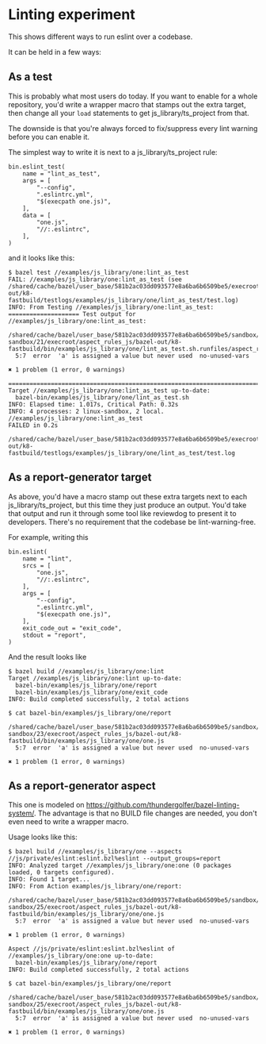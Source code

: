# Linting experiment

This shows different ways to run eslint over a codebase.

It can be held in a few ways:

## As a test

This is probably what most users do today.
If you want to enable for a whole repository, you'd write a wrapper macro that stamps out the extra target,
then change all your `load` statements to get js_library/ts_project from that.

The downside is that you're always forced to fix/suppress every lint warning before you can enable it.

The simplest way to write it is next to a js_library/ts_project rule:

```
bin.eslint_test(
    name = "lint_as_test",
    args = [
        "--config",
        ".eslintrc.yml",
        "$(execpath one.js)",
    ],
    data = [
        "one.js",
        "//:.eslintrc",
    ],
)
```

and it looks like this:

```
$ bazel test //examples/js_library/one:lint_as_test
FAIL: //examples/js_library/one:lint_as_test (see /shared/cache/bazel/user_base/581b2ac03dd093577e8a6ba6b6509be5/execroot/aspect_rules_js/bazel-out/k8-fastbuild/testlogs/examples/js_library/one/lint_as_test/test.log)
INFO: From Testing //examples/js_library/one:lint_as_test:
==================== Test output for //examples/js_library/one:lint_as_test:

/shared/cache/bazel/user_base/581b2ac03dd093577e8a6ba6b6509be5/sandbox/linux-sandbox/21/execroot/aspect_rules_js/bazel-out/k8-fastbuild/bin/examples/js_library/one/lint_as_test.sh.runfiles/aspect_rules_js/examples/js_library/one/one.js
  5:7  error  'a' is assigned a value but never used  no-unused-vars

✖ 1 problem (1 error, 0 warnings)

================================================================================
Target //examples/js_library/one:lint_as_test up-to-date:
  bazel-bin/examples/js_library/one/lint_as_test.sh
INFO: Elapsed time: 1.017s, Critical Path: 0.32s
INFO: 4 processes: 2 linux-sandbox, 2 local.
//examples/js_library/one:lint_as_test                                   FAILED in 0.2s
  /shared/cache/bazel/user_base/581b2ac03dd093577e8a6ba6b6509be5/execroot/aspect_rules_js/bazel-out/k8-fastbuild/testlogs/examples/js_library/one/lint_as_test/test.log
```

## As a report-generator target

As above, you'd have a macro stamp out these extra targets next to each js_library/ts_project, but this time they just produce an output.
You'd take that output and run it through some tool like reviewdog to present it to developers.
There's no requirement that the codebase be lint-warning-free.

For example, writing this

```
bin.eslint(
    name = "lint",
    srcs = [
        "one.js",
        "//:.eslintrc",
    ],
    args = [
        "--config",
        ".eslintrc.yml",
        "$(execpath one.js)",
    ],
    exit_code_out = "exit_code",
    stdout = "report",
)
```

And the result looks like

```
$ bazel build //examples/js_library/one:lint
Target //examples/js_library/one:lint up-to-date:
  bazel-bin/examples/js_library/one/report
  bazel-bin/examples/js_library/one/exit_code
INFO: Build completed successfully, 2 total actions

$ cat bazel-bin/examples/js_library/one/report

/shared/cache/bazel/user_base/581b2ac03dd093577e8a6ba6b6509be5/sandbox/linux-sandbox/23/execroot/aspect_rules_js/bazel-out/k8-fastbuild/bin/examples/js_library/one/one.js
  5:7  error  'a' is assigned a value but never used  no-unused-vars

✖ 1 problem (1 error, 0 warnings)
```

## As a report-generator aspect

This one is modeled on https://github.com/thundergolfer/bazel-linting-system/.
The advantage is that no BUILD file changes are needed, you don't even need to write a wrapper macro.

Usage looks like this:

```
$ bazel build //examples/js_library/one --aspects //js/private/eslint:eslint.bzl%eslint --output_groups=report
INFO: Analyzed target //examples/js_library/one:one (0 packages loaded, 0 targets configured).
INFO: Found 1 target...
INFO: From Action examples/js_library/one/report:

/shared/cache/bazel/user_base/581b2ac03dd093577e8a6ba6b6509be5/sandbox/linux-sandbox/25/execroot/aspect_rules_js/bazel-out/k8-fastbuild/bin/examples/js_library/one/one.js
  5:7  error  'a' is assigned a value but never used  no-unused-vars

✖ 1 problem (1 error, 0 warnings)

Aspect //js/private/eslint:eslint.bzl%eslint of //examples/js_library/one:one up-to-date:
  bazel-bin/examples/js_library/one/report
INFO: Build completed successfully, 2 total actions

$ cat bazel-bin/examples/js_library/one/report

/shared/cache/bazel/user_base/581b2ac03dd093577e8a6ba6b6509be5/sandbox/linux-sandbox/25/execroot/aspect_rules_js/bazel-out/k8-fastbuild/bin/examples/js_library/one/one.js
  5:7  error  'a' is assigned a value but never used  no-unused-vars

✖ 1 problem (1 error, 0 warnings)
```
